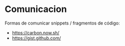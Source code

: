
# Comunicacion

Formas de comunicar snippets / fragmentos de código:
- https://carbon.now.sh/
- https://gist.github.com/



